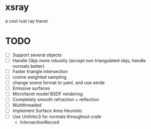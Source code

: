 # xsray
a cool rust ray tracer

# TODO
- [ ] Support several objects
- [ ] Handle Objs more robustly (accept non triangulated objs, handle normals better)
- [ ] Faster triangle intersection
- [ ] cosine weighted sampling
- [ ] change scene format to yaml, and use serde
- [ ] Emissive surfaces
- [ ] Microfacet model BSDF rendering
- [ ] Completely smooth refraction + reflection
- [ ] Multithreaded
- [ ] Implement Surface Area Heuristic
- [ ] Use UnitVec3 for normals throughout code
  * IntersectionRecord


